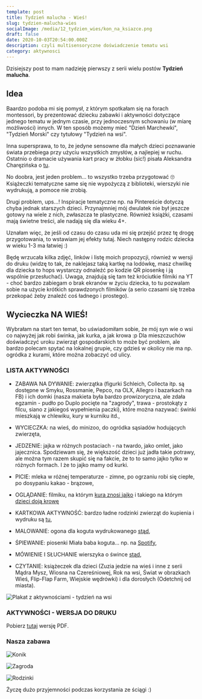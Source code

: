 ```yaml
---
template: post
title: Tydzień malucha - Wieś!
slug: tydzien-malucha-wies
socialImage: /media/12_tydzien_wies/kon_na_ksiazce.png
draft: false
date: 2020-10-03T20:54:00.000Z
description: czyli multisensoryczne doświadczenie tematu wsi
category: aktywnosci
---
```


Dzisiejszy post to mam nadzieję pierwszy z serii wielu postów **Tydzień malucha**. 

## Idea
Baardzo podoba mi się pomysł, z którym spotkałam się na forach montessori, by prezentować dziecku zabawki i aktywności dotyczące jednego tematu w jednym czasie, przy jednoczesnym schowaniu (w miarę możliwości) innych. W ten sposób możemy mieć "Dzień Marchewki", "Tydzień Morski" czy tytułowy "Tydzień na wsi".

Inna supersprawa, to to, że jedyne sensowne dla małych dzieci poznawanie świata przebiega przy użyciu wszystkich zmysłów, a najlepiej w ruchu. Ostatnio o dramacie używania kart pracy w żłobku (sic!) pisała Aleksandra Charęzińska o [tu](https://m.facebook.com/story.php?story_fbid=3985831481443479&id=869269709766354). 

No doobra, jest jeden problem... to wszystko trzeba przygotować 🙄 Książeczki tematyczne same się nie wypożyczą z biblioteki, wierszyki nie wydrukują, a pomoce nie zrobią. 

Drugi problem, ups...! Inspiracje tematyczne np. na Pintereście dotyczą chyba jednak starszych dzieci. Przynajmniej mój dwulatek nie był jeszcze gotowy na wiele z nich, zwłaszcza te plastyczne. Również książki, czasami mają świetne treści, ale nadają się dla wieku 4+.

Uznałam więc, że jeśli od czasu do czasu uda mi się przejść przez tę drogę przygotowania, to wstawiam jej efekty tutaj. Niech następny rodzic dziecka w wieku 1-3 ma łatwiej :)

Będę wrzucała kilka zdjęć, linków i listę moich propozycji, również w wersji do druku (widzę to tak, że naklejasz taką kartkę na lodówkę, masz chwilkę dla dziecka to hops wystarczy odnaleźć po kodzie QR piosenkę i ją wspólnie przesłuchać). Uwaga, znajdują się tam też króciutkie filmiki na YT - choć bardzo zabiegam o brak ekranów w życiu dziecka, to tu pozwalam sobie na użycie krótkich sprawdzonych filmików (a serio czasami się trzeba przekopać żeby znaleźć coś ładnego i prostego). 

## Wycieczka NA WIEŚ! 

Wybrałam na start ten temat, bo uświadomiłam sobie, że mój syn wie o wsi co najwyżej jak robi świnka, jak kurka, a jak krowa :p Dla mieszczuchów doświadczyć uroku zwierząt gospodarskich to może być problem, ale bardzo polecam spytać na lokalnej grupie, czy gdzieś w okolicy nie ma np. ogródka z kurami, które można zobaczyć od ulicy. 

### LISTA AKTYWNOŚCI

- ZABAWA NA DYWANIE:  zwierzątka (figurki Schleich, Collecta itp. są dostępne w Smyku, Rossmanie, Pepco, na OLX, Allegro i bazarkach na FB) i ich domki (nasza makieta była bardzo prowizoryczna, ale zdała egzamin - pudło po Duplo pocięte na "zagrody", trawa - prostokąty z filcu, siano z jakiegoś wypełnienia paczki), które można nazywać: świnki mieszkają w chlewiku, kury w kurniku itd.,

- WYCIECZKA: na wieś, do minizoo, do ogródka sąsiadów hodujących zwierzęta,

- JEDZENIE: jajka w różnych postaciach - na twardo, jako omlet, jako jajecznica. Spodziewam się, że większość dzieci już jadła takie potrawy, ale można tym razem skupić się na fakcie, że to to samo jajko tylko w różnych formach. I że to jajko mamy od kurki.

- PICIE: mleka w różnej temperaturze - zimne, po ogrzaniu robi się ciepłe, po dosypaniu kakao - brązowe, 

- OGLĄDANIE: filmiku, na którym [kura znosi jajko](https://youtu.be/nRHdwI1g7CU) i takiego na którym [dzieci doją krowę](https://youtu.be/1CrBZ3Sv3zI)

- KARTKOWA AKTYWNOŚĆ: bardzo ładne rodzinki zwierząt do kupienia i wydruku są [tu](https://www.teacherspayteachers.com/Product/Farm-animal-families-Montessori-3-part-cards-2492781),

- MALOWANIE: ogona dla koguta wydrukowanego [stąd](https://www.dla-dzieci.com.pl/kolorowanki/kolorowanka_kury-Kolorowanka__kogut_5.html),

- ŚPIEWANIE: piosenki Miała baba koguta... np. na [Spotify](https://open.spotify.com/track/3RKfs46Dm46NEap7jmuqft?si=Sintcop0TuGF2PLdJeYxGg),

- MÓWIENIE I SŁUCHANIE wierszyka o śwince [stąd](http://wiersze.juniora.pl/wyliczanki/wyliczanki_w01.html),

- CZYTANIE: książeczek dla dzieci (Zuzia jedzie na wieś i inne z serii Mądra Mysz, Wiosna na Czereśniowej, Rok na wsi, Świat w obrazkach Wieś, Flip-Flap Farm, Wiejskie wędrówki) i dla dorosłych (Odetchnij od miasta).

![Plakat z aktywnościami - tydzień na wsi](/media/12_tydzien_wies/plakat.jpg "Plakat z aktywnościami- tydzień na wsi")

### AKTYWNOŚCI - WERSJA DO DRUKU
Pobierz [tutaj](https://1drv.ms/b/s!AnBGESr7ZM4Nm6hme6oz2kx-WD6XYg?e=6O8aaI) wersję PDF.


### Nasza zabawa

![Konik](/media/12_tydzien_wies/kon_na_ksiazce.jpg "Koń na czereśniowej")

![Zagroda](/media/12_tydzien_wies/zagroda.jpg "Podełkowa zagroda")
 
![Rodzinki](/media/12_tydzien_wies/rodzinki.jpg "Rodziny zwierząt")

Życzę dużo przyjemności podczas korzystania ze ściągi :)